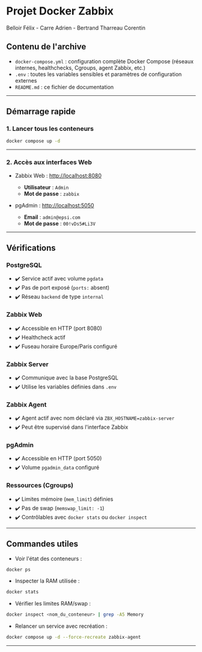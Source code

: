# Projet Docker Zabbix

Belloir Félix - Carre Adrien - Bertrand Tharreau Corentin

## Contenu de l'archive

- `docker-compose.yml` : configuration complète Docker Compose (réseaux internes, healthchecks, Cgroups, agent Zabbix, etc.)
- `.env` : toutes les variables sensibles et paramètres de configuration externes
- `README.md` : ce fichier de documentation

---

## Démarrage rapide

### 1. Lancer tous les conteneurs

```bash
docker compose up -d
```

---

### 2. Accès aux interfaces Web

- Zabbix Web : [http://localhost:8080](http://localhost:8080)
  - **Utilisateur** : `Admin`
  - **Mot de passe** : `zabbix`

- pgAdmin : [http://localhost:5050](http://localhost:5050)
  - **Email** : `admin@epsi.com`
  - **Mot de passe** : `00!vDs5#Li3V`

---

## Vérifications

### PostgreSQL

- ✔️ Service actif avec volume `pgdata`
- ✔️ Pas de port exposé (`ports:` absent)
- ✔️ Réseau `backend` de type `internal`

### Zabbix Web

- ✔️ Accessible en HTTP (port 8080)
- ✔️ Healthcheck actif
- ✔️ Fuseau horaire Europe/Paris configuré

### Zabbix Server

- ✔️ Communique avec la base PostgreSQL
- ✔️ Utilise les variables définies dans `.env`

### Zabbix Agent

- ✔️ Agent actif avec nom déclaré via `ZBX_HOSTNAME=zabbix-server`
- ✔️ Peut être supervisé dans l'interface Zabbix

### pgAdmin

- ✔️ Accessible en HTTP (port 5050)
- ✔️ Volume `pgadmin_data` configuré

### Ressources (Cgroups)

- ✔️ Limites mémoire (`mem_limit`) définies
- ✔️ Pas de swap (`memswap_limit: -1`)
- ✔️ Contrôlables avec `docker stats` ou `docker inspect`

---

## Commandes utiles

- Voir l'état des conteneurs :
```bash
docker ps
```

- Inspecter la RAM utilisée :
```bash
docker stats
```

- Vérifier les limites RAM/swap :
```bash
docker inspect <nom_du_conteneur> | grep -A5 Memory
```

- Relancer un service avec recréation :
```bash
docker compose up -d --force-recreate zabbix-agent
```

---

